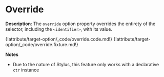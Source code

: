 # Override

__Description__: The `override` option property overrides the entirety of the selector, including the `<identifier>`, with its value.

{!attribute/target-option/_code/override.code.md!}
{!attribute/target-option/_code/override.fixture.md!}

__Notes__

+ Due to the nature of Stylus, this feature only works with a declarative `ctr` instance

<div class="cf"></div>
<div class="end-last"></div>
